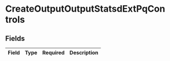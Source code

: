 # CreateOutputOutputStatsdExtPqControls


## Fields

| Field       | Type        | Required    | Description |
| ----------- | ----------- | ----------- | ----------- |